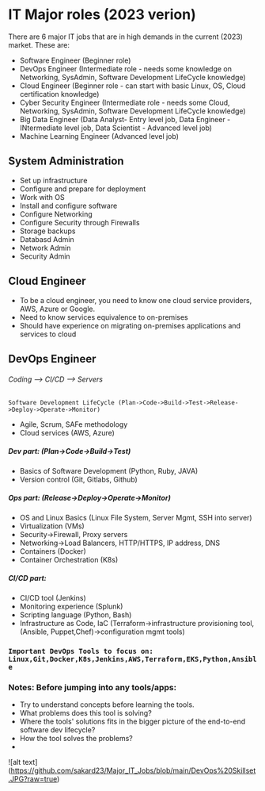# IT Major roles (2023 verion)
There are 6 major IT jobs that are in high demands in the current (2023) market. These are:
- Software Engineer (Beginner role)
- DevOps Engineer (Intermediate role - needs some knowledge on Networking, SysAdmin, Software Development LifeCycle knowledge)
- Cloud Engineer (Beginner role - can start with basic Linux, OS, Cloud certification knowledge)
- Cyber Security Engineer (Intermediate role - needs some Cloud, Networking, SysAdmin, Software Development LifeCycle knowledge)
- Big Data Engineer (Data Analyst- Entry level job, Data Engineer - INtermediate level job, Data Scientist - Advanced level job)
- Machine Learning Engineer (Advanced level job)

## System Administration
- Set up infrastructure
- Configure and prepare for deployment
- Work with OS
- Install and configure software
- Configure Networking
- Configure Security through Firewalls
- Storage backups
- Databasd Admin
- Network Admin
- Security Admin


## Cloud Engineer
- To be a cloud engineer, you need to know one cloud service providers, AWS, Azure or Google.
- Need to know services equivalence to on-premises
- Should have experience on migrating on-premises applications and services to cloud


## DevOps Engineer
###### Coding --> CI/CD --> Servers
```Software Development LifeCycle (Plan->Code->Build->Test->Release->Deploy->Operate->Monitor)```
- Agile, Scrum, SAFe methodology
- Cloud services (AWS, Azure)
##### Dev part: (Plan->Code->Build->Test)
- Basics of Software Development (Python, Ruby, JAVA)
- Version control (Git, Gitlabs, Github)
##### Ops part: (Release->Deploy->Operate->Monitor)
- OS and Linux Basics (Linux File System, Server Mgmt, SSH into server)
- Virtualization (VMs)
- Security->Firewall, Proxy servers
- Networking->Load Balancers, HTTP/HTTPS, IP address, DNS
- Containers (Docker)
- Container Orchestration (K8s)
##### CI/CD part:
- CI/CD tool (Jenkins)
- Monitoring experience (Splunk)
- Scripting language (Python, Bash)
- Infrastructure as Code, IaC (Terraform->infrastructure provisioning tool, (Ansible, Puppet,Chef)->configuration mgmt tools)

### ```Important DevOps Tools to focus on: Linux,Git,Docker,K8s,Jenkins,AWS,Terraform,EKS,Python,Ansible```

### Notes: Before jumping into any tools/apps:
- Try to understand concepts before learning the tools.
- What problems does this tool is solving?
- Where the tools' solutions fits in the bigger picture of the end-to-end software dev lifecycle?
- How the tool solves the problems?
- 

![alt text] (https://github.com/sakard23/Major_IT_Jobs/blob/main/DevOps%20Skillset.JPG?raw=true)


